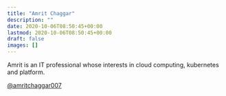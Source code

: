 ```yaml
---
title: "Amrit Chaggar"
description: ""
date: 2020-10-06T08:50:45+00:00
lastmod: 2020-10-06T08:50:45+00:00
draft: false
images: []
---
```


Amrit is an IT professional whose interests in cloud computing, kubernetes and platform. 


[@amritchaggar007](https://twitter.com/amritchaggar007)
